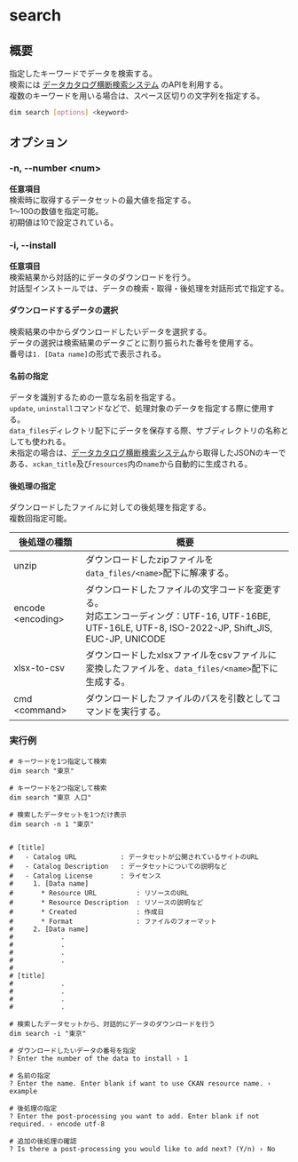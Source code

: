 # search

## 概要

指定したキーワードでデータを検索する。\
検索には [データカタログ横断検索システム](https://search.ckan.jp) のAPIを利用する。\
複数のキーワードを用いる場合は、スペース区切りの文字列を指定する。

```bash
dim search [options] <keyword>
```

## オプション

### -n, --number \<num\>

**任意項目**\
検索時に取得するデータセットの最大値を指定する。\
1～100の数値を指定可能。\
初期値は10で設定されている。

### -i, --install

**任意項目**\
検索結果から対話的にデータのダウンロードを行う。\
対話型インストールでは、データの検索・取得・後処理を対話形式で指定する。

#### ダウンロードするデータの選択

検索結果の中からダウンロードしたいデータを選択する。\
データの選択は検索結果のデータごとに割り振られた番号を使用する。\
番号は`1. [Data name]`の形式で表示される。

#### 名前の指定

データを識別するための一意な名前を指定する。\
`update`, `uninstall`コマンドなどで、処理対象のデータを指定する際に使用する。\
`data_files`ディレクトリ配下にデータを保存する際、サブディレクトリの名称としても使われる。\
未指定の場合は、[データカタログ横断検索システム](https://search.ckan.jp)から取得したJSONのキーである、`xckan_title`及び`resources`内の`name`から自動的に生成される。

#### 後処理の指定

ダウンロードしたファイルに対しての後処理を指定する。\
複数回指定可能。

| 後処理の種類              | 概要                                                                                                                |
| ------------------- | ----------------------------------------------------------------------------------------------------------------- |
| unzip               | ダウンロードしたzipファイルを`data_files/<name>`配下に解凍する。                                                                       |
| encode \<encoding\> | ダウンロードしたファイルの文字コードを変更する。<br>対応エンコーディング：UTF-16, UTF-16BE, UTF-16LE, UTF-8, ISO-2022-JP, Shift_JIS, EUC-JP, UNICODE |
| xlsx-to-csv         | ダウンロードしたxlsxファイルをcsvファイルに変換したファイルを、`data_files/<name>`配下に生成する。                                                    |
| cmd \<command\>     | ダウンロードしたファイルのパスを引数としてコマンドを実行する。                                                                                   |

### 実行例

```
# キーワードを1つ指定して検索
dim search "東京"

# キーワードを2つ指定して検索
dim search "東京 人口"

# 検索したデータセットを1つだけ表示
dim search -n 1 "東京"


# [title]
#   - Catalog URL           : データセットが公開されているサイトのURL
#   - Catalog Description   : データセットについての説明など
#   - Catalog License       : ライセンス
#     1. [Data name]
#       * Resource URL          : リソースのURL
#       * Resource Description  : リソースの説明など
#       * Created               : 作成日
#       * Format                : ファイルのフォーマット
#     2. [Data name]
#            .
#            .
#            .
#            .
#
# [title]
#            .
#            .
#            .
#            .
```

```
# 検索したデータセットから、対話的にデータのダウンロードを行う
dim search -i "東京"

# ダウンロードしたいデータの番号を指定
? Enter the number of the data to install › 1

# 名前の指定
? Enter the name. Enter blank if want to use CKAN resource name. › example

# 後処理の指定
? Enter the post-processing you want to add. Enter blank if not required. › encode utf-8

# 追加の後処理の確認
? Is there a post-processing you would like to add next? (Y/n) › No
```
